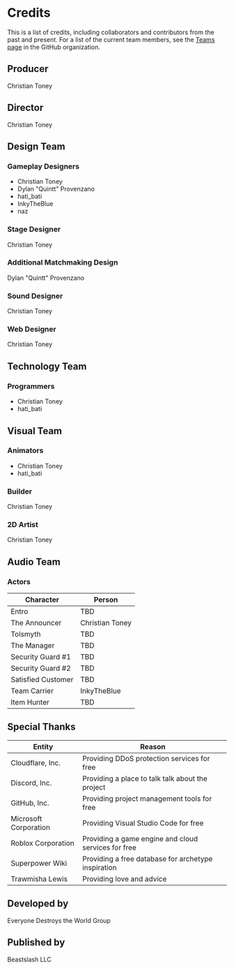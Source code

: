 # Credits
This is a list of credits, including collaborators and contributors from the past and present. For a list of the current team members, see the [Teams page](https://github.com/orgs/EveryoneDestroysTheWorld/teams) in the GitHub organization.

## Producer
Christian Toney

## Director
Christian Toney

## Design Team
### Gameplay Designers
* Christian Toney
* Dylan "Quintt" Provenzano
* hati_bati
* InkyTheBlue
* naz

### Stage Designer
Christian Toney

### Additional Matchmaking Design
Dylan "Quintt" Provenzano

### Sound Designer
Christian Toney

### Web Designer
Christian Toney

## Technology Team
### Programmers
* Christian Toney
* hati_bati

## Visual Team
### Animators
* Christian Toney
* hati_bati

### Builder
Christian Toney

### 2D Artist
Christian Toney

## Audio Team
### Actors
<table>
  <thead>
    <tr>
      <th>Character</th>
      <th>Person</th>
    </tr>
  </thead>
  <tbody>
    <tr>
      <td>Entro</td>
      <td>TBD</td>
    </tr>
    <tr>
      <td>The Announcer</td>
      <td>Christian Toney</td>
    </tr>
    <tr>
      <td>Tolsmyth</td>
      <td>TBD</td>
    </tr>
    <tr>
      <td>The Manager</td>
      <td>TBD</td>
    </tr>
    <tr>
      <td>Security Guard #1</td>
      <td>TBD</td>
    </tr>
    <tr>
      <td>Security Guard #2</td>
      <td>TBD</td>
    </tr>
    <tr>
      <td>Satisfied Customer</td>
      <td>TBD</td>
    </tr>
    <tr>
      <td>Team Carrier</td>
      <td>InkyTheBlue</td>
    </tr>
    <tr>
      <td>Item Hunter</td>
      <td>TBD</td>
    </tr>
  </tbody>
</table>

## Special Thanks
<table>
  <thead>
    <tr>
      <th>Entity</th>
      <th>Reason</th>
    </tr>
  </thead>
  <tbody>
    <tr>
      <td>Cloudflare, Inc.</td>
      <td>Providing DDoS protection services for free</td>
    </tr>
    <tr>
      <td>Discord, Inc.</td>
      <td>Providing a place to talk talk about the project</td>
    </tr>
    <tr>
      <td>GitHub, Inc.</td>
      <td>Providing project management tools for free</td>
    </tr>
    <tr>
      <td>Microsoft Corporation</td>
      <td>Providing Visual Studio Code for free</td>
    </tr>
    <tr>
      <td>Roblox Corporation</td>
      <td>Providing a game engine and cloud services for free</td>
    </tr>
    <tr>
      <td>Superpower Wiki</td>
      <td>Providing a free database for archetype inspiration</td>
    </tr>
    <tr>
      <td>Trawmisha Lewis</td>
      <td>Providing love and advice</td>
    </tr>
  </tbody>
</table>

## Developed by
Everyone Destroys the World Group

## Published by
Beastslash LLC
